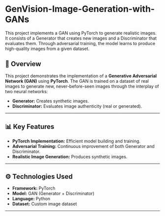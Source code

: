 # GenVision-Image-Generation-with-GANs
This project implements a GAN using PyTorch to generate realistic images. It consists of a Generator that creates new images and a Discriminator that evaluates them. Through adversarial training, the model learns to produce high-quality images from a given dataset.

## 🧠 **Overview**
This project demonstrates the implementation of a **Generative Adversarial Network (GAN)** using **PyTorch**. The GAN is trained on a dataset of real images to generate new, never-before-seen images through the interplay of two neural networks:  
- **Generator:** Creates synthetic images.  
- **Discriminator:** Evaluates image authenticity (real or generated).  

---

## 📊 **Key Features**  
- **PyTorch Implementation:** Efficient model building and training.  
- **Adversarial Training:** Continuous improvement of both Generator and Discriminator.  
- **Realistic Image Generation:** Produces synthetic images.  

---

## ⚙️ **Technologies Used**  
- **Framework:** PyTorch  
- **Model:** GAN (Generator + Discriminator)  
- **Language:** Python  
- **Dataset:** Custom image dataset  

---
